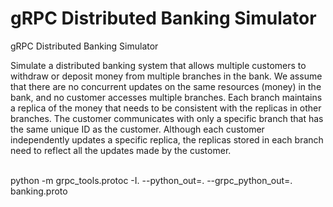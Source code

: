 # gRPC Distributed Banking Simulator
gRPC Distributed Banking Simulator

 Simulate a distributed banking system that allows multiple customers to withdraw or deposit money from multiple branches in the bank. We assume that there are no concurrent updates on the same resources (money) in the bank, and no customer accesses multiple branches. Each branch maintains a replica of the money that needs to be consistent with the replicas in other branches. The customer communicates with only a specific branch that has the same unique ID as the customer. Although each customer independently updates a specific replica, the replicas stored in each branch need to reflect all the updates made by the customer.

<br>
python -m grpc_tools.protoc -I. --python_out=. --grpc_python_out=. banking.proto